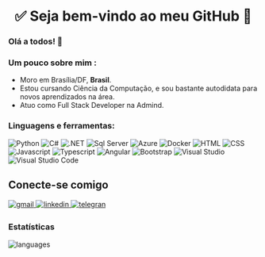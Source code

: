 <h1 align="center"> 
	✅ Seja bem-vindo ao meu GitHub 🚀
</h1>

### Olá a todos! 👋


### Um pouco sobre mim :

- Moro em Brasília/DF, **Brasil**.
- Estou cursando Ciência da Computação, e sou bastante autodidata para novos aprendizados na área.
- Atuo como Full Stack Developer na Admind.

###  Linguagens e ferramentas:
![Python](https://img.shields.io/badge/logo=python) ![C#](https://img.shields.io/badge/C%23-239120?style=for-the-badge&logo=c-sharp&logoColor=white&style=plastic) ![.NET](https://img.shields.io/badge/.NET-5C2D91?style=for-the-badge&logo=.net&logoColor=white&style=plastic) ![Sql Server](https://img.shields.io/badge/Microsoft_SQL_Server-CC2927?style=for-the-badge&logo=microsoft-sql-server&logoColor=white&style=plastic)  ![Azure](https://img.shields.io/badge/azure-%230072C6.svg?style=for-the-badge&logo=azure-devops&logoColor=white&style=plastic) ![Docker](https://img.shields.io/badge/docker-%230db7ed.svg?style=for-the-badge&logo=docker&logoColor=white&style=plastic)  ![HTML](https://img.shields.io/badge/HTML5-E34F26?style=for-the-badge&logo=html5&logoColor=white&style=plastic) ![CSS](https://img.shields.io/badge/CSS3-1572B6?style=for-the-badge&logo=css3&logoColor=white&style=plastic) ![Javascript](https://img.shields.io/badge/JavaScript-323330?style=for-the-badge&logo=javascript&logoColor=F7DF1E&style=plastic) ![Typescript](https://img.shields.io/badge/TypeScript-007ACC?style=for-the-badge&logo=typescript&logoColor=white&style=plastic)  ![Angular](https://img.shields.io/badge/Angular-DD0031?style=for-the-badge&logo=angular&logoColor=white&style=plastic) ![Bootstrap](https://img.shields.io/badge/Bootstrap-563D7C?style=for-the-badge&logo=bootstrap&logoColor=white&style=plastic)  ![Visual Studio](https://img.shields.io/badge/VisualStudio-5C2D91.svg?style=for-the-badge&logo=visual-studio&logoColor=white&style=plastic) ![Visual Studio Code](https://img.shields.io/badge/VisualStudioCode-0078d7.svg?style=for-the-badge&logo=visual-studio-code&logoColor=white&style=plastic)

## Conecte-se comigo  
<div>
<a href="mailto:jpc0848@gmail.com" target="_blank">
<img src=https://img.shields.io/badge/Gmail-D14836?style=for-the-badge&logo=gmail&logoColor=white alt=gmail style="margin-bottom: 5px;" />
</a>
<a href="https://www.linkedin.com/in/joaopaulo04/" target="_blank">
<img src=https://img.shields.io/badge/linkedin-%231E77B5.svg?&style=for-the-badge&logo=linkedin&logoColor=white alt=linkedin style="margin-bottom: 5px;" />
</a>
<a href="https://t.me/piressjp" target="_blank">
<img src=https://img.shields.io/badge/Telegram-2CA5E0?style=for-the-badge&logo=telegram&logoColor=white alt=telegran style="margin-bottom: 5px;" />
</a>

### Estatísticas 
![languages](https://github-readme-stats.vercel.app/api/top-langs/?username=piressjp&hide=scss&layout=compact&theme=cobalt&title_color=2ED3EA)
